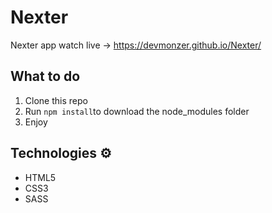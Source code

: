 # Nexter

Nexter app watch live -> https://devmonzer.github.io/Nexter/ 

## What to do 
1. Clone this repo    
2. Run `npm install`to download the node_modules folder   
3. Enjoy
  
## Technologies ⚙️

* HTML5  
* CSS3 
* SASS

 
